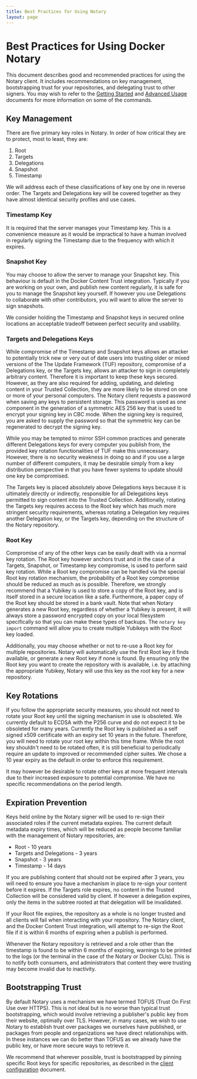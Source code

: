 ```yaml
---
title: Best Practices for Using Notary
layout: page
---
```


# Best Practices for Using Docker Notary

This document describes good and recommended practices for using the Notary client.
It includes recommendations on key management, bootstrapping trust for your repositories,
and delegating trust to other signers. You may wish to refer to the [Getting Started](getting_started.md)
and [Advanced Usage](advanced_usage.md) documents for more information on some of the
commands.

## Key Management

There are five primary key roles in Notary. In order of how critical they are to protect, most
to least, they are:

1. Root
2. Targets
3. Delegations
4. Snapshot
5. Timestamp

We will address each of these classifications of key one by one in reverse order. The
Targets and Delegations key will be covered together as they have almost identical
security profiles and use cases.

### Timestamp Key

It is required that the server manages your Timestamp key. This is a convenience measure
as it would be impractical to have a human involved in regularly signing the Timestamp due
to the frequency with which it expires.

### Snapshot Key

You may choose to allow the server to manage your Snapshot key. This behaviour is default
in the Docker Content Trust integration. Typically if you are working on your own, and
publish new content regularly, it is safe for you to manage the Snapshot key yourself.
If however you use Delegations to collaborate with other contributors, you will want to
allow the server to sign snapshots.

We consider holding the Timestamp and Snapshot keys in secured online locations an
acceptable tradeoff between perfect security and usability.

### Targets and Delegations Keys

While compromise of the Timestamp and Snapshot keys allows an attacker to potentially trick
new or very out of date users into trusting older or mixed versions of the The Update Framework (TUF) repository, compromise
of a Delegations key, or the Targets key, allows an attacker to sign in completely arbitrary
content. Therefore it is important to keep these keys secured. However, as they are also
required for adding, updating, and deleting content in your Trusted Collection, they are
more likely to be stored on one or more of your personal computers. The Notary client requests
a password when saving any keys to persistent storage. This password is used as one component
in the generation of a symmetric AES 256 key that is used to encrypt your signing key in CBC
mode. When the signing key is required, you are asked to supply the password so that the
symmetric key can be regenerated to decrypt the signing key.

While you may be tempted to mirror SSH common practices and generate different Delegations
keys for every computer you publish from, the provided key rotation functionalities of TUF
make this unnecessary. However, there is no security weakness in doing so and if you use
a large number of different computers, it may be desirable simply from a key distribution
perspective in that you have fewer systems to update should one key be compromised. 

The Targets key is placed absolutely above Delegations keys because it is ultimately
directly or indirectly, responsible for all Delegations keys permitted to sign content
into the Trusted Collection. Additionally, rotating the Targets key requires access to
the Root key which has much more stringent security requirements, whereas rotating a
Delegation key requires another Delegation key, or the Targets key, depending on the
structure of the Notary repository.

### Root Key

Compromise of any of the other keys can be easily dealt with via a normal key rotation. The Root
key however anchors trust and in the case of a Targets, Snapshot, or Timestamp key compromise,
is used to perform said key rotation. While a Root key compromise can be handled via the special
Root key rotation mechanism, the probability of a Root key compromise should be reduced as much as is possible.
Therefore, we strongly recommend that a Yubikey is used to store a copy of the Root key, and
is itself stored in a secure location like a safe. Furthermore, a paper copy of the Root key
should be stored in a bank vault. Note that when Notary generates a new Root key, regardless
of whether a Yubikey is present, it will always store a password encrypted copy on your local
filesystem specifically so that you can make these types of backups. The `notary key import`
command will allow you to create multiple Yubikeys with the Root key loaded.

Additionally, you may choose whether or not to re-use a Root key for multiple repositories.
Notary will automatically use the first Root key it finds available, or generate a new Root
key if none is found. By ensuring only the Root key you want to create the repository with
is available, i.e. by attaching the appropriate Yubikey, Notary will use this key as the
root key for a new repository.

## Key Rotations

If you follow the appropriate security measures, you should not need to rotate your Root
key until the signing mechanism in use is obsoleted. We currently default to ECDSA 
with the P256 curve and do not expect it to be obsoleted for many years. Currently 
the Root key is published as a self signed x509 certificate with an expiry set 10 years
in the future. Therefore, you will need to rotate your root key within this time frame.
While the root key shouldn't need to be rotated often, it is still beneficial to periodically
require an update to improved or recommended cipher suites. We chose a 10 year expiry as the
default in order to enforce this requirement.

It may however
be desirable to rotate other keys at more frequent intervals due to their increased exposure
to potential compromise. We have no specific recommendations on the period length.

## Expiration Prevention

Keys held online by the Notary signer will be used to re-sign their associated roles
if the current metadata expires. The current default metadata expiry times, which will
be reduced as people become familiar with the management of Notary repositories, are:

* Root - 10 years
* Targets and Delegations - 3 years
* Snapshot - 3 years
* Timestamp - 14 days

If you are publishing content that should not be expired after 3 years, you will need to
ensure you have a mechanism in place to re-sign your content before it expires. If the
Targets role expires, no content in the Trusted Collection will be considered valid by
client. If however a delegation expires, only the items in the subtree rooted at that
delegation will be invalidated.

If your Root file expires, the repository as a whole is no longer trusted and all clients
will fail when interacting with your repository. The Notary client, and the Docker Content
Trust integration, will attempt to re-sign the Root file if it is within 6 months of expiring
when a publish is performed.

Whenever the Notary repository is retrieved and a role other than the timestamp is found 
to be within 6 months of expiring, warnings to be printed to the logs (or the terminal in 
the case of the Notary or Docker CLIs). This is to notify both consumers, and administrators 
that content they were trusting may become invalid due to inactivity.

## Bootstrapping Trust

By default Notary uses a mechanism we have termed TOFUS (Trust On First Use over HTTPS).
This is not ideal but is no worse than typical trust bootstrapping, which would involve
retrieving a publisher's public key from their website, optimally over TLS. However, in
many cases, we wish to use Notary to establish trust over packages we ourselves have
published, or packages from people and organizations we have direct relationships with.
In these instances we can do better than TOFUS as we already have the public key, or have more
secure ways to retrieve it.

We recommend that wherever possible, trust is bootstrapped by pinning specific Root
keys for specific repositories, as described in the [client configuration](reference/client-config.md)
document.